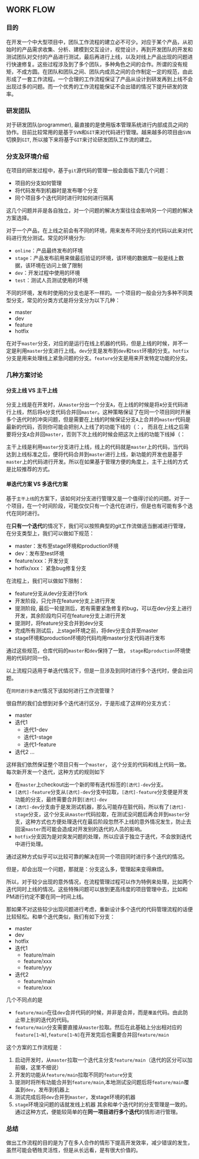 ## WORK FLOW
### 目的
在开发一个中大型项目中，团队工作流程的建立必不可少。对应于某个产品，从初始时的产品需求收集、分析、建模到交互设计，视觉设计，再到开发团队的开发和测试团队对交付的产品进行测试，最后再进行上线，以及对线上产品出现的问题进行快速修复。这些过程涉及到了多个团队，多种角色之间的合作。所谓的没有规矩，不成方圆。在团队和团队之间、团队内成员之间的合作制定一定的规范，由此形成了一套工作流程。一个合理的工作流程保证了产品从设计到研发再到上线不会出现过多的问题。而一个优秀的工作流程能保证不会出错的情况下提升研发的效率。

### 研发团队
对于研发团队(programmer), 最直接的是使用版本管理系统进行内部成员之间的协作。目前比较常用的是基于`SVN`和`GIT`来对代码进行管理。越来越多的项目由`SVN`切换到`GIT`, 所以接下来将基于`GIT`来讨论研发团队工作流的建立。

### 分支及环境介绍
在项目的研发过程中，基于`git`源代码的管理一般会面临下面几个问题：
- 项目的分支如何管理
- 将代码发布到机器时是发布哪个分支
- 同个项目多个迭代同时进行时如何进行隔离

这几个问题并非是各自独立，对一个问题的解决方案往往会影响另一个问题的解决方案选择。

对于一个产品，在上线之前会有不同的环境，用来发布不同分支的代码以此来对代码进行充分测试。常见的环境分为:
  - `online`：产品最终发布的环境
  - `stage`：产品发布前用来做最后验证的环境，该环境的数据库一般是线上数据，该环境在访问上做了限制
  - `dev`：开发过程中使用的环境
  - `test`：测试人员测试使用的环境

不同的环境，发布时使用的分支也是不一样的。一个项目的一般会分为多种不同类型分支，常见的分类方式是将分支分为以下几种：
  - master
  - dev
  - feature
  - hotfix

在对于`master`分支，对应的是运行在线上机器的代码，但是上线的时候，并不一定是利用`master`分支进行上线。`dev`分支是发布到`dev`和`test`环境的分支。`hotfix`分支是用来处理线上紧急问题的分支。`feature`分支是用来开发特定功能的分支。

### 几种方案讨论

#### 分支上线 VS 主干上线
分支上线是在开发时，从`master`分出一个分支`A`，在上线的时候是将`A`分支代码进行上线，然后将`A`分支代码合并回`master`。这种策略保证了在同一个项目同时开展多个迭代时的冲突问题，但是需要在上线的时候保证分支`A`上合并的`master`代码是最新的代码，否则你可能会把别人上线了的功能下线的（：， 而且在上线之后需要将分支`A`合并回`master`，否则下次上线的时候会把这次上线的功能下线掉（：

主干上线是利用`master`分支进行上线，线上的代码就是`master`上的代码，当代码达到上线标准之后，便将代码合并到`master`进行上线，新功能的开发也是基于`master`上的代码进行开发。所以在如果基于管理方便的角度上，主干上线的方式是比较推荐的方式。

#### 单迭代方案 VS 多迭代方案
基于`主干上线`的方案下，该如何对分支进行管理又是一个值得讨论的问题。对于一个项目，在一个时间阶段，可能仅仅只有一个迭代在进行，但是也有可能有多个迭代在同时进行。

在<b>只有一个迭代</b>的情况下，我们可以按照典型的git工作流做适当删减进行管理，在分支类型上，我们可以做如下规范：
- master：发布至stage环境和production环境
- dev：发布至test环境
- feature/xxx：开发分支
- hotfix/xxx： 紧急bug修复分支

在流程上，我们可以做如下限制：
- feature分支从dev分支进行fork
- 开发阶段，只允许在feature分支上进行开发
- 提测阶段, 最后一轮提测后，若有需要紧急修复的bug，可以在dev分支上进行开发，其余阶段均只可在feature分支上进行开发
- 提测时，将feature分支合并到dev分支
- 完成所有测试后，上stage环境之前，将dev分支合并至master
- stage环境和production环境的代码均用master分支代码进行发布

通过这些规范，仓库代码的`master`和`dev`保持了一致， `stage`和`production`环境使用的代码时同一份。

以上流程只适用于单迭代情况下，但是一旦涉及到同时进行多个迭代时，便会出问题。

在`同时进行多迭代`情况下该如何进行工作流管理？

很自然的我们会想到对多个迭代进行区分，于是形成了这样的分支方式：
- master
- 迭代1
  - 迭代1-dev
  - 迭代1-stage
  - 迭代1-feature
- 迭代2
  ...

这样我们依然保证整个项目只有一个`master`， 这个分支的代码和线上代码一致。每次新开发一个迭代，这种方式的规则如下
- 在`master`上checkout出一个新的带有迭代标签的`[迭代]-dev`分支。
- `[迭代]-feature`分支从`[迭代]-dev`分支中拉取，`[迭代]-feature`分支便是开发功能的分支，最终需要合并到`[迭代]-dev`
- `[迭代]-dev`分支由于是发测试机器，那么可能存在脏代码，所以有了`[迭代]-stage`分支，这个分支从`master`代码拉取，在测试没问题后再合并到`master`分支，这种方式也方便处理迭代在最后阶段忽然不上线的意外情况发生，防止去回滚`master`而可能会造成对开发别的迭代的人员的影响。
- `hotfix`分支因为是对突发问题的处理，所以应该于独立于迭代，不会放到迭代中进行处理。

通过这种方式似乎可以比较可靠的解决在同一个项目同时进行多个迭代的情况。

但是，却会出现一个问题，那就是：分支这么多，管理起来变得麻烦。

所以，对于较少出现的意外情况，在流程管理过程可以作为特例来处理，比如两个迭代同时上线的情况。这些特殊问题可以放到更高纬度的项目管理中去，比如和PM进行约定不要在同一时间上线。

那如果不对这些较少出现问题进行考虑，重新设计多个迭代的代码管理流程的话便比较轻松。和单个迭代类似，我们有如下分支：
- master
- dev
- hotfix
- 迭代1
  - feature/main
  - feature/xxx
  - feature/yyy
- 迭代2
  - feature/main
  - feature/xxx

几个不同点的是
  - `feature/main`在往`dev`合并代码的时候，并非是合并，而是`覆盖`代码。由此防止带上别的迭代的代码。
  - `feature/main`分支需要直接从`master`拉取。然后在此基础上分出相对应的`feature[1~N]`,`feature[1~N]`在开发完后也需要合并回`feature/main`

这个方案的工作流程是：
  1. 启动开发时，从`master`拉取一个迭代主分支`feature/main`（迭代的区分可以加前缀，这里不细说）
  2. 开发的功能从`feature/main`拉取不同的`feature`分支
  3. 提测时将所有功能合并到`feature/main`,本地测试没问题后将`feature/main`覆盖到`dev`，发布到机器上
  4. 测试完成后将`dev`合并到`master`，发stage环境的机器
  5. `stage`环境没问题的话就发线上机器
其余和单个迭代时的分支管理是一致的。
通过这种方式，便能较简单的在<b>同一项目进行多个迭代</b>的情形进行管理。

### 总结
做出工作流程的目的是为了在多人合作的情形下提高开发效率，减少错误的发生，虽然可能会牺牲灵活性，但是从长远看，是有很大价值的。
